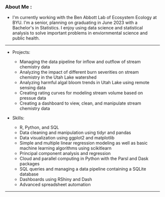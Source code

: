### About Me :

- I'm currently working with the Ben Abbott Lab of Ecosystem Ecology at BYU. I'm a senior, planning on graduating in June 2023 with a Bachelor's in Statistics.  I enjoy using data science and statistical analysis to solve important problems in enviornmental science and public health.  

---

- Projects:  
    - Managing the data pipeline for inflow and outflow of stream chemistry data  
    - Analyzing the impact of different burn severities on stream chemistry in the Utah Lake watershed  
    - Analyzing harmful algal bloom trends in Utah Lake using remote sensing data  
    - Creating rating curves for modeling stream volume based on pressue data  
    - Creating a dashboard to view, clean, and manipulate stream chemistry data  

- Skills:   
    - R, Python, and SQL  
    - Data cleaning and manipulation using tidyr and pandas 
    - Data visualization using ggplot2 and matplotlib 
    - Simple and multiple linear regression modeling as well as basic machine learning algorithms using scikitlearn
    - Principal component analysis and regression
    - Cloud and parallel computing in Python with the Parsl and Dask packages
    - SQL queries and managing a data pipeline containing a SQLite database  
    - Dashboards using RShiny and Dash
    - Advanced spreadsheet automation 

---
